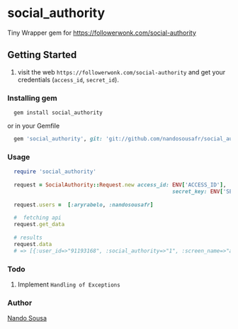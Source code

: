 # social_authority


Tiny Wrapper gem for https://followerwonk.com/social-authority

## Getting Started

1. visit the web `https://followerwonk.com/social-authority` and get your credentials (`access_id`, `secret_id`).

### Installing gem

```
  gem install social_authority
```
or in your Gemfile

```ruby
  gem 'social_authority', git: 'git://github.com/nandosousafr/social_authority.git'
```

### Usage

```ruby
  require 'social_authority'
  
  request = SocialAuthority::Request.new access_id: ENV['ACCESS_ID'], 
                                                    secret_key: ENV['SECRET_KEY']
  
  request.users =  [:aryrabelo, :nandosousafr]
  
  #  fetching api
  request.get_data
  
  # results
  request.data
  # => [{:user_id=>"91193168", :social_authority=>"1", :screen_name=>"aryrabelo"}, {:user_id=>"35685819", :social_authority=>"6.98", :screen_name=>"nandosousafr"}] 
```  
### Todo
1. Implement `Handling of Exceptions`


### Author
  [Nando Sousa](http://twitter.com/nandosousafr)


  


